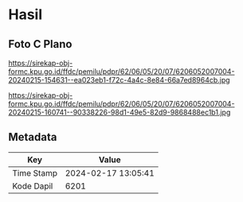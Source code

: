 # Hasil

## Foto C Plano

https://sirekap-obj-formc.kpu.go.id/ffdc/pemilu/pdpr/62/06/05/20/07/6206052007004-20240215-154631--ea023eb1-f72c-4a4c-8e84-66a7ed8964cb.jpg

https://sirekap-obj-formc.kpu.go.id/ffdc/pemilu/pdpr/62/06/05/20/07/6206052007004-20240215-160741--90338226-98d1-49e5-82d9-9868488ec1b1.jpg


## Metadata

| Key        | Value               |
| ---------- | ------------------- |
| Time Stamp | 2024-02-17 13:05:41 |
| Kode Dapil | 6201                |



